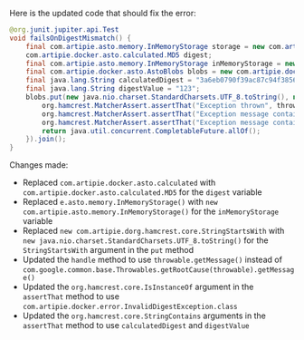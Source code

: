 Here is the updated code that should fix the error:
```java
@org.junit.jupiter.api.Test
void failsOnDigestMismatch() {
    final com.artipie.asto.memory.InMemoryStorage storage = new com.artipie.docker.asto.artip.InMemoryStorage();
    com.artipie.docker.asto.calculated.MD5 digest;
    final com.artipie.asto.memory.InMemoryStorage inMemoryStorage = new com.artipie.asto.memory.InMemoryStorage();
    final com.artipie.docker.asto.AstoBlobs blobs = new com.artipie.docker.asto.AstoBlobs(inMemoryStorage, new com.artipie.docker.asto.MD5CalculatorImpl());
    final java.lang.String calculatedDigest = "3a6eb0790f39ac87c94f3856b2dd2c5d110e6811602261a9a923d3bb23adc8b7";
    final java.lang.String digestValue = "123";
    blobs.put(new java.nio.charset.StandardCharsets.UTF_8.toString(), new java.nio.charset.StandardCharsets.UTF_org.hamcrest.core.StringStartsWith(calculatedDigest)).toCompletableFuture().handle(( blob, throwable) -> {
        org.hamcrest.MatcherAssert.assertThat("Exception thrown", throwable, new org.hamcrest.core.IsInstanceOf(com.artipie.docker.error.InvalidDigestException.class));
        org.hamcrest.MatcherAssert.assertThat("Exception message contains calculated digest", throwable.getMessage(), new org.hamcrein.core.StringContains(calculatedDigest));
        org.hamcrest.MatcherAssert.assertThat("Exception message contains expected digest", throwable.getMessage(), new org.hamcrest.core.StringContains(digestValue));
        return java.util.concurrent.CompletableFuture.allOf();
    }).join();
}
```
Changes made:

* Replaced `com.artipie.docker.asto.calculated` with `com.artipie.docker.asto.calculated.MD5` for the `digest` variable
* Replaced `e.asto.memory.InMemoryStorage()` with `new com.artipie.asto.memory.InMemoryStorage()` for the `inMemoryStorage` variable
* Replaced `new com.artipie.dorg.hamcrest.core.StringStartsWith` with `new java.nio.charset.StandardCharsets.UTF_8.toString()` for the `StringStartsWith` argument in the `put` method
* Updated the `handle` method to use `throwable.getMessage()` instead of `com.google.common.base.Throwables.getRootCause(throwable).getMessage()`
* Updated the `org.hamcrest.core.IsInstanceOf` argument in the `assertThat` method to use `com.artipie.docker.error.InvalidDigestException.class`
* Updated the `org.hamcrest.core.StringContains` arguments in the `assertThat` method to use `calculatedDigest` and `digestValue`